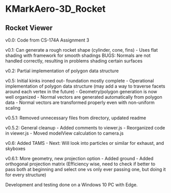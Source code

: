 # KMarkAero-3D_Rocket

Rocket Viewer
------------

v0.0: Code from CS-174A Assignment 3

v0.1: Can generate a rough rocket shape (cylinder, cone, fins)
	- Uses flat shading with framework for smooth shadings
	BUGS: Normals are not handled correctly, resulting in problems
	shading certain surfaces
	
v0.2: Partial implementation of polygon data structure

v0.5: Initial kinks ironed out- foundation mostly complete
	- Operational implementation of polygon data structure (may
	  add a way to traverse facets around each vertex in the future)
	- Geometry/polygon generation is now well organized
	- Normal vectors are generated automatically from polygon data
	- Normal vectors are transformed properly even with non-uniform 
	  scaling
	  
v0.5.1: Removed unnecessary files from directory, updated readme

v0.5.2: General cleanup
	- Added comments to viewer.js
	- Reorganized code in viewer.js
	- Moved modelView calculation to camera.js
	
v0.6: Added TAMS
	- Next: Will look into particles or similar for exhaust, and skyboxes

v0.6.1: More geometry, new projection option
	- Added ground 
	- Added orthogonal projection matrix
		(Efficiency wise, need to check if better to pass both at beginning and select one vs
		 only ever passing one, but doing it for every structure)

Development and testing done on a Windows 10 PC with Edge.
